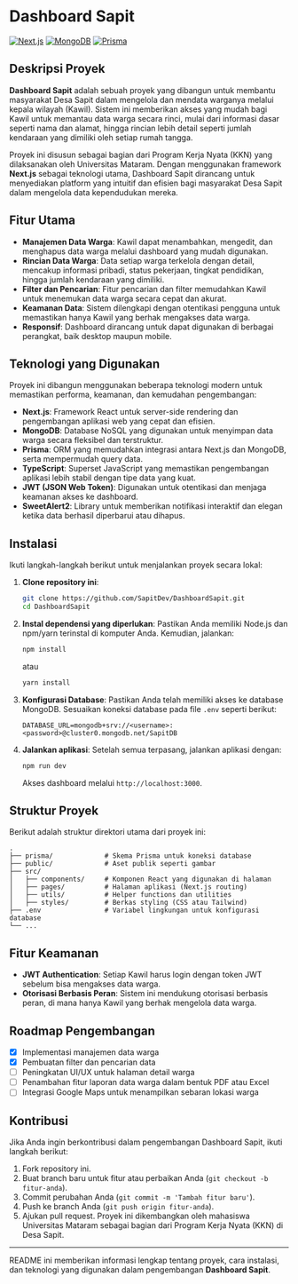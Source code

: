 # Dashboard Sapit

[![Next.js](https://img.shields.io/badge/Next.js-Framework-blue)](https://nextjs.org/)
[![MongoDB](https://img.shields.io/badge/MongoDB-Database-green)](https://www.mongodb.com/)
[![Prisma](https://img.shields.io/badge/Prisma-ORM-orange)](https://www.prisma.io/)

## Deskripsi Proyek
**Dashboard Sapit** adalah sebuah proyek yang dibangun untuk membantu masyarakat Desa Sapit dalam mengelola dan mendata warganya melalui kepala wilayah (Kawil). Sistem ini memberikan akses yang mudah bagi Kawil untuk memantau data warga secara rinci, mulai dari informasi dasar seperti nama dan alamat, hingga rincian lebih detail seperti jumlah kendaraan yang dimiliki oleh setiap rumah tangga.

Proyek ini disusun sebagai bagian dari Program Kerja Nyata (KKN) yang dilaksanakan oleh Universitas Mataram. Dengan menggunakan framework **Next.js** sebagai teknologi utama, Dashboard Sapit dirancang untuk menyediakan platform yang intuitif dan efisien bagi masyarakat Desa Sapit dalam mengelola data kependudukan mereka.

## Fitur Utama
- **Manajemen Data Warga**: Kawil dapat menambahkan, mengedit, dan menghapus data warga melalui dashboard yang mudah digunakan.
- **Rincian Data Warga**: Data setiap warga terkelola dengan detail, mencakup informasi pribadi, status pekerjaan, tingkat pendidikan, hingga jumlah kendaraan yang dimiliki.
- **Filter dan Pencarian**: Fitur pencarian dan filter memudahkan Kawil untuk menemukan data warga secara cepat dan akurat.
- **Keamanan Data**: Sistem dilengkapi dengan otentikasi pengguna untuk memastikan hanya Kawil yang berhak mengakses data warga.
- **Responsif**: Dashboard dirancang untuk dapat digunakan di berbagai perangkat, baik desktop maupun mobile.

## Teknologi yang Digunakan
Proyek ini dibangun menggunakan beberapa teknologi modern untuk memastikan performa, keamanan, dan kemudahan pengembangan:

- **Next.js**: Framework React untuk server-side rendering dan pengembangan aplikasi web yang cepat dan efisien.
- **MongoDB**: Database NoSQL yang digunakan untuk menyimpan data warga secara fleksibel dan terstruktur.
- **Prisma**: ORM yang memudahkan integrasi antara Next.js dan MongoDB, serta mempermudah query data.
- **TypeScript**: Superset JavaScript yang memastikan pengembangan aplikasi lebih stabil dengan tipe data yang kuat.
- **JWT (JSON Web Token)**: Digunakan untuk otentikasi dan menjaga keamanan akses ke dashboard.
- **SweetAlert2**: Library untuk memberikan notifikasi interaktif dan elegan ketika data berhasil diperbarui atau dihapus.

## Instalasi
Ikuti langkah-langkah berikut untuk menjalankan proyek secara lokal:

1. **Clone repository ini**:
   ```bash
   git clone https://github.com/SapitDev/DashboardSapit.git
   cd DashboardSapit
   ```

2. **Instal dependensi yang diperlukan**:
   Pastikan Anda memiliki Node.js dan npm/yarn terinstal di komputer Anda. Kemudian, jalankan:
   ```bash
   npm install
   ```
   atau
   ```bash
   yarn install
   ```

3. **Konfigurasi Database**:
   Pastikan Anda telah memiliki akses ke database MongoDB. Sesuaikan koneksi database pada file `.env` seperti berikut:
   ```env
   DATABASE_URL=mongodb+srv://<username>:<password>@cluster0.mongodb.net/SapitDB
   ```

4. **Jalankan aplikasi**:
   Setelah semua terpasang, jalankan aplikasi dengan:
   ```bash
   npm run dev
   ```
   Akses dashboard melalui `http://localhost:3000`.

## Struktur Proyek
Berikut adalah struktur direktori utama dari proyek ini:
```
.
├── prisma/             # Skema Prisma untuk koneksi database
├── public/             # Aset publik seperti gambar
├── src/
│   ├── components/     # Komponen React yang digunakan di halaman
│   ├── pages/          # Halaman aplikasi (Next.js routing)
│   ├── utils/          # Helper functions dan utilities
│   ├── styles/         # Berkas styling (CSS atau Tailwind)
├── .env                # Variabel lingkungan untuk konfigurasi database
└── ...
```

## Fitur Keamanan
- **JWT Authentication**: Setiap Kawil harus login dengan token JWT sebelum bisa mengakses data warga.
- **Otorisasi Berbasis Peran**: Sistem ini mendukung otorisasi berbasis peran, di mana hanya Kawil yang berhak mengelola data warga.

## Roadmap Pengembangan
- [x] Implementasi manajemen data warga
- [x] Pembuatan filter dan pencarian data
- [ ] Peningkatan UI/UX untuk halaman detail warga
- [ ] Penambahan fitur laporan data warga dalam bentuk PDF atau Excel
- [ ] Integrasi Google Maps untuk menampilkan sebaran lokasi warga

## Kontribusi
Jika Anda ingin berkontribusi dalam pengembangan Dashboard Sapit, ikuti langkah berikut:
1. Fork repository ini.
2. Buat branch baru untuk fitur atau perbaikan Anda (`git checkout -b fitur-anda`).
3. Commit perubahan Anda (`git commit -m 'Tambah fitur baru'`).
4. Push ke branch Anda (`git push origin fitur-anda`).
5. Ajukan pull request.
Proyek ini dikembangkan oleh mahasiswa Universitas Mataram sebagai bagian dari Program Kerja Nyata (KKN) di Desa Sapit.

---

README ini memberikan informasi lengkap tentang proyek, cara instalasi, dan teknologi yang digunakan dalam pengembangan **Dashboard Sapit**.

